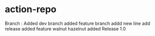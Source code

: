 # action-repo
Branch :
  Added dev branch
  added feature branch
addd new line
add release
added feature
walnut
hazelnut
added Release 1.0
